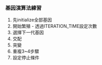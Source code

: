 ### 基因演算法練習

1. 先initialize全部基因
2. 開始繁殖 - 透過ITERATION_TIME設定次數
3. 選擇下一代基因
4. 交配
5. 突變
6. 重複3~4步驟
7. 設定停止條件
